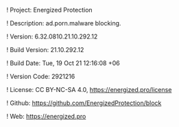 ! Project: Energized Protection

! Description: ad.porn.malware blocking.

! Version: 6.32.0810.21.10.292.12

! Build Version: 21.10.292.12

! Build Date: Tue, 19 Oct 21 12:16:08 +06

! Version Code: 2921216

! License: CC BY-NC-SA 4.0, https://energized.pro/license

! Github: https://github.com/EnergizedProtection/block

! Web: https://energized.pro
